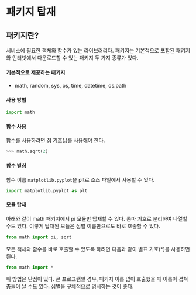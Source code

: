 # 패키지 탑재

## 패키지란?

서비스에 필요한 객체와 함수가 있는 라이브러리다. 패키지는 기본적으로 포함된 패키지와 인터넷에서 다운로드할 수 있는 패키지 두 가지 종류가 있다.

#### 기본적으로 제공하는 패키지

* math, random, sys, os, time, datetime, os.path

#### 사용 방법

```python
import math
```

#### 함수 사용

함수를 사용하려면 점 기호\(.\)를 사용해야 한다.

```python
>>> math.sqrt(2)
```

#### 함수 별칭

함수 이름 `matplotlib.pyplot`을 plt로 소스 파일에서 사용할 수 있다.

```python
import matplotlib.pyplot as plt
```

#### 모듈 탑재

아래와 같이 math 패키지에서 pi 모듈만 탑재할 수 있다. 콤마 기호로 분리하여 나열할 수도 있다. 이렇게 탑재된 모듈은 심벌 이름만으로도 바로 호출할 수 있다.

```python
from math import pi, sqrt
```

모든 객체와 함수를 바로 호출할 수 있도록 하려면 다음과 같이 별표 기호\(\*\)를 사용하면 된다.

```python
from math import *
```

위 방법은 단점이 있다. 큰 프로그램일 경우, 패키지 이름 없이 호출했을 때 이름이 겹쳐 충돌이 날 수도 있다. 심벌을 구체적으로 명시하는 것이 좋다.



